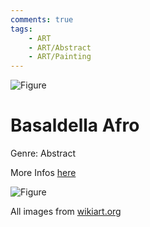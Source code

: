 ```yaml
---
comments: true
tags:
    - ART
    - ART/Abstract
    - ART/Painting
---
```

![Figure](https://uploads8.wikiart.org/images/afro/figure.jpg)
# Basaldella Afro
Genre: Abstract

More Infos [here](https://www.wikiart.org/de/afro-basaldella)

![Figure](https://uploads6.wikiart.org/images/afro/untitled-1958.jpg)

All images from [wikiart.org](https://www.wikiart.org/)
